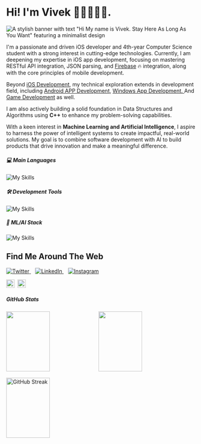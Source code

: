 # Hi! I'm Vivek 👋🏼👨🏻‍💻.

![A stylish banner with text "Hi My name is Vivek. Stay Here As Long As You Want" featuring a minimalist design](https://github.com/user-attachments/assets/46b0b051-8231-4dc8-b031-d3552dd68191)

I'm a passionate and driven iOS developer and 4th-year Computer Science student with a strong interest in cutting-edge technologies. Currently, I am deepening my expertise in iOS app development, focusing on mastering RESTful API integration, JSON parsing, and <a href= "https://firebase.google.com"> Firebase</a> 🔥 integration, along with the core principles of mobile development.
<p>
Beyond <a href="https://developer.apple.com">iOS Development</a>, my technical exploration extends in development field, including <a href="https://developer.android.com">Android APP Development</a>, <a href="https://developer.microsoft.com/en-us/windows/">Windows App Development. </a> And <a href="https://www.unrealengine.com/en-US">Game Development</a> as well.
</p>
<p>
I am also actively building a solid foundation in Data Structures and Algorithms using <strong>C++</strong> to enhance my problem-solving capabilities.
</p>
<p>
With a keen interest in <strong>Machine Learning and Artificial Intelligence</strong>, I aspire to harness the power of intelligent systems to create impactful, real-world solutions. My goal is to combine software development with AI to build products that drive innovation and make a meaningful difference.
</p>

##### 💻 Main Languages
<p>
  <img src="https://skillicons.dev/icons?i=swift,cpp,py,sqlite,apple&theme=dark" alt="My Skills" />
</p>

##### 🛠️ Development Tools
<p>
  <img src="https://skillicons.dev/icons?i=git,github,githubactions,docker,firebase&theme=dark" alt="My Skills" />
</p>

##### 🤖 ML/AI Stack
<p>
  <img src="https://skillicons.dev/icons?i=py,tensorflow,sklearn,matlab&theme=dark" alt="My Skills" />
</p>

## Find Me Around The Web
<p>
  <a href="https://twitter.com/vivekchahal09/" target="_blank">
    <img src="https://skillicons.dev/icons?i=twitter" alt="Twitter" />
    </a>&nbsp;&nbsp;
    <a href="https://linkedin.com/in/vivekchahal09/" target="_blank">
    <img src="https://skillicons.dev/icons?i=linkedin" alt="LinkedIn" />
    </a>&nbsp;&nbsp;
    <a href="https://www.instagram.com/vivek09chahal/" target="_blank">
    <img src="https://skillicons.dev/icons?i=instagram" alt="Instagram" />
    </a>
</p>

<p>
  <a href="https://leetcode.com/u/vivekchahal09/" target="_blank"><img src="https://img.shields.io/badge/LeetCode-%23FFA116.svg?style=flat-square&logo=LeetCode&logoColor=black" alt="LeetCode" height="22"/></a>&nbsp;
  <a href="https://www.hackerrank.com/vivekchahal1156" target="_blank"><img src="https://img.shields.io/badge/HackerRank-%232EC866.svg?style=flat-square&logo=HackerRank&logoColor=white" alt="HackerRank" height="22"/></a>
</p>

##### GitHub Stats
<p>
  <img width="48%" height="160em" src="https://github-readme-stats.vercel.app/api?username=Vivek09Chahal&show_icons=true&theme=tokyonight&include_all_commits=true&count_private=true"/>
  <img width="48%" height="160em" src="https://github-readme-stats.vercel.app/api/top-langs/?username=Vivek09Chahal&layout=compact&langs_count=7&theme=tokyonight"/>
</p>

<p>
  <img width="48%" height="160em" src="https://github-readme-streak-stats.herokuapp.com/?user=Vivek09Chahal&theme=tokyonight" alt="GitHub Streak" />
</p>
